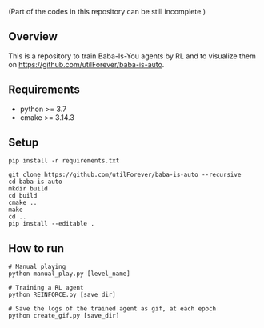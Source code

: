 (Part of the codes in this repository can be still incomplete.)

## Overview
This is a repository to train Baba-Is-You agents by RL and to visualize them on https://github.com/utilForever/baba-is-auto. 


## Requirements
- python >= 3.7
- cmake >= 3.14.3


## Setup
```
pip install -r requirements.txt

git clone https://github.com/utilForever/baba-is-auto --recursive
cd baba-is-auto 
mkdir build 
cd build 
cmake ..
make 
cd ..
pip install --editable .
```

## How to run
```
# Manual playing
python manual_play.py [level_name]

# Training a RL agent
python REINFORCE.py [save_dir]

# Save the logs of the trained agent as gif, at each epoch
python create_gif.py [save_dir]
```


